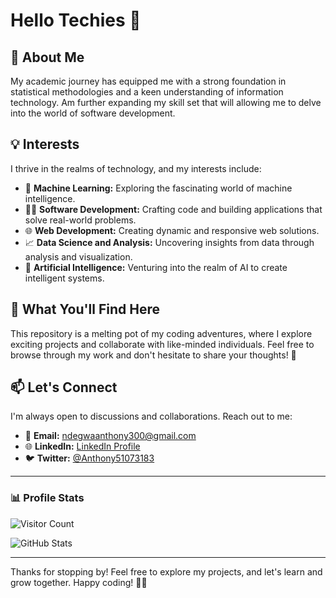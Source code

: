 # Hello Techies 👋
## 🌟 About Me
My academic journey has equipped me with a strong foundation in statistical methodologies and a keen understanding of information technology.
Am further expanding my skill set that will allowing me to delve into the world of software development.

## 💡 Interests

I thrive in the realms of technology, and my interests include:

- 🤖 **Machine Learning:** Exploring the fascinating world of machine intelligence.
- 👩‍💻 **Software Development:** Crafting code and building applications that solve real-world problems.
- 🌐 **Web Development:** Creating dynamic and responsive web solutions.
- 📈 **Data Science and Analysis:** Uncovering insights from data through analysis and visualization.
- 🧠 **Artificial Intelligence:** Venturing into the realm of AI to create intelligent systems.

## 🚀 What You'll Find Here

This repository is a melting pot of my coding adventures, where I explore exciting projects and collaborate with like-minded individuals. Feel free to browse through my work and don't hesitate to share your thoughts! 💬

## 📫 Let's Connect

I'm always open to discussions and collaborations. Reach out to me:

- 📧 **Email:** [ndegwaanthony300@gmail.com](mailto:ndegwaanthony300@gmail.com)
- 🌐 **LinkedIn:** [LinkedIn Profile](https://www.linkedin.com/in/anthony-ndegwa-535243222/)
- 🐦 **Twitter:** [@Anthony51073183](https://twitter.com/Anthony51073183)

---

### 📊 Profile Stats
![Visitor Count](https://komarev.com/ghpvc/?username=ndegwaanth&color=blue&style=flat-square)

![GitHub Stats](https://github-readme-stats.vercel.app/api?username=ndegwaanth&show_icons=true&theme=default)

---

Thanks for stopping by! Feel free to explore my projects, and let's learn and grow together. Happy coding! 🚀✨
